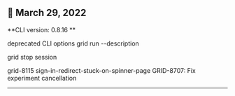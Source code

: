
## :partying_face: March 29, 2022

**CLI version: 0.8.16 **

deprecated CLI options
grid run
--description 

grid stop session

grid-8115 sign-in-redirect-stuck-on-spinner-page
GRID-8707: Fix experiment cancellation




---